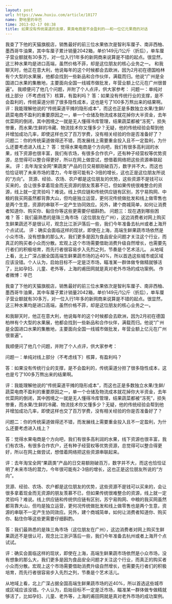```yaml
---
layout: post
url: https://www.huxiu.com/article/10177
name: 野地里的辛巴
time: 2013-02-17 08:38
title: 如果没有传统渠道的支撑，果类电商是不会盈利的——和一位亿元果商的对话
---
```

我查了下他的天猫旗舰店，销售最好的前三位水果依次是智利车厘子、南非西柚、墨西哥牛油果，其中车厘子累计销量2042箱，单价149元/1公斤（折后），单车厘子营业额就有30多万，对一位入行1年多的新网商来说算是不错的起点。很显然，这三种水果均是进口高端，虽然价格不菲，却是这位朋友的核心业务之一。 和我聊天时，他正在意大利，他说每年的这个时候都会去欧洲，因为2月初在德国柏林有个大型的水果展，他都会找到一些新品和合作伙伴，满载而归。他说“广州是全国进口水果的集散地，主要面向全国一线城市做批发，年营业额上亿元在广州很普遍”。 我顺便问了他几个问题，并附了个人点评，供大家参考： 问题一：单纯对线上部分（不考虑线下）核算，有盈利吗？ 答：如果没有传统行业的支撑，是不会盈利的，传统渠道分担了很多隐性成本，这也是亏了100多万熬出来的结果啊。 评：我能理解他说的“传统渠道平摊的隐形成本”，而这也正是多数独立水果/生鲜/蔬菜电商不盈利的重要原因之一，单一个仓储及物流成本就花掉你大半资金，去年优菜网的倒闭，其中困境之一就是无人懂得冷库管理，结果蔬菜都被“冻死”，损失惨重，而水果/生鲜的冷藏、物流技术你又懂多少？无疑，他的传统经验会帮到他并增加成功几率，即使这样也交了百万学费，没有相关经验的你是否准备好了？ 问题二：你的传统渠道做得还不错，而发展线上需要重金投入且不一定盈利，为什么还要考虑进入线上？ 答：觉得水果电商是个方向吧，我们有很多高利润的水果，线下资源也很丰富，我们有农场，有很多合作农户，还有种子经营权等优势资源，总觉得可以整合得更好，所以在网上做尝试，想借着网络把这些资源串联起来。 评：去年淘宝全网“果蔬类”产品的日交易额刚破百万，数字并不大，而这也恰恰证明了未来市场的潜力，今年很可能有2-3倍的增长，这也正是这位朋友所说的“方向”。 货源、经验、农场、农户都是这位朋友的优势，这些资源不是钱可以买来的，会让很多拿着现金而无资源的朋友羡慕不已，但如果传统很难整合的资源，线上就一定灵验吗？难说。线上供应链和传统供应链有区别，苏宁易购网、中粮的我买网虽然都背靠大山，但均是独立运营，更何况传统做批发和线上做零售也是两个生意，资源的串联不一定产生协同效应。另外，建个商城简单，如何让消费者知道你、购买你、黏住你等这些更需要仔细斟酌。 问题三：现在遇到哪些困难？ 答：我们最熟悉的是珠三角市场（这位朋友在广州），这边消费者对网上购买生鲜果蔬还不是很认可，观念比江浙沪落后一些，我们今年准备去杭州或者上海开个点试试。 评：确实会面临这样的现状，即使在上海，高端生鲜果蔬市场依然是小众市场，没有想象的那么大，我们更多是因为食品安全问题才关注这个行业，而真正的购买者小众而分散。宏观上这个市场需要借助消费升级自然增长，也需要先行者们的积极培育，而先行者很容易步入先烈之列，节奏是个艺术活儿。 从地域上看，北上广深占据全国高端生鲜果蔬市场的近40%，所以首选这些城市或区域应该没错。个人认为，启始目标不一定是泛市场，瞄准某一群体做专做精就够活了，比如孕妇、儿童、老外等，上海的甫田网就是真对老外市场的成功案例。 作者微博：辛巴

我查了下他的天猫旗舰店，销售最好的前三位水果依次是智利车厘子、南非西柚、墨西哥牛油果，其中车厘子累计销量2042箱，单价149元/1公斤（折后），单车厘子营业额就有30多万，对一位入行1年多的新网商来说算是不错的起点。很显然，这三种水果均是进口高端，虽然价格不菲，却是这位朋友的核心业务之一。

和我聊天时，他正在意大利，他说每年的这个时候都会去欧洲，因为2月初在德国柏林有个大型的水果展，他都会找到一些新品和合作伙伴，满载而归。他说“广州是全国进口水果的集散地，主要面向全国一线城市做批发，年营业额上亿元在广州很普遍”。

我顺便问了他几个问题，并附了个人点评，供大家参考：

问题一：单纯对线上部分（不考虑线下）核算，有盈利吗？

答：如果没有传统行业的支撑，是不会盈利的，传统渠道分担了很多隐性成本，这也是亏了100多万熬出来的结果啊。

评：我能理解他说的“传统渠道平摊的隐形成本”，而这也正是多数独立水果/生鲜/蔬菜电商不盈利的重要原因之一，单一个仓储及物流成本就花掉你大半资金，去年优菜网的倒闭，其中困境之一就是无人懂得冷库管理，结果蔬菜都被“冻死”，损失惨重，而水果/生鲜的冷藏、物流技术你又懂多少？无疑，他的传统经验会帮到他并增加成功几率，即使这样也交了百万学费，没有相关经验的你是否准备好了？

问题二：你的传统渠道做得还不错，而发展线上需要重金投入且不一定盈利，为什么还要考虑进入线上？

答：觉得水果电商是个方向吧，我们有很多高利润的水果，线下资源也很丰富，我们有农场，有很多合作农户，还有种子经营权等优势资源，总觉得可以整合得更好，所以在网上做尝试，想借着网络把这些资源串联起来。

评：去年淘宝全网“果蔬类”产品的日交易额刚破百万，数字并不大，而这也恰恰证明了未来市场的潜力，今年很可能有2-3倍的增长，这也正是这位朋友所说的“方向”。

货源、经验、农场、农户都是这位朋友的优势，这些资源不是钱可以买来的，会让很多拿着现金而无资源的朋友羡慕不已，但如果传统很难整合的资源，线上就一定灵验吗？难说。线上供应链和传统供应链有区别，苏宁易购网、中粮的我买网虽然都背靠大山，但均是独立运营，更何况传统做批发和线上做零售也是两个生意，资源的串联不一定产生协同效应。另外，建个商城简单，如何让消费者知道你、购买你、黏住你等这些更需要仔细斟酌。

答：我们最熟悉的是珠三角市场（这位朋友在广州），这边消费者对网上购买生鲜果蔬还不是很认可，观念比江浙沪落后一些，我们今年准备去杭州或者上海开个点试试。

评：确实会面临这样的现状，即使在上海，高端生鲜果蔬市场依然是小众市场，没有想象的那么大，我们更多是因为食品安全问题才关注这个行业，而真正的购买者小众而分散。宏观上这个市场需要借助消费升级自然增长，也需要先行者们的积极培育，而先行者很容易步入先烈之列，节奏是个艺术活儿。

从地域上看，北上广深占据全国高端生鲜果蔬市场的近40%，所以首选这些城市或区域应该没错。个人认为，启始目标不一定是泛市场，瞄准某一群体做专做精就够活了，比如孕妇、儿童、老外等，上海的甫田网就是真对老外市场的成功案例。

